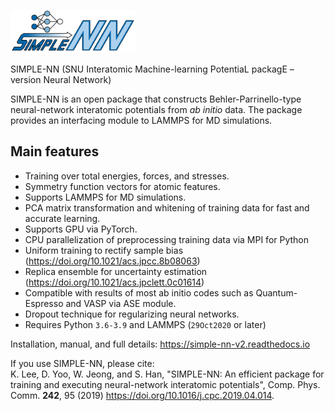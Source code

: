 
<p align="left">
<img src="./docs/logo.png", width="200"/>
</p>
SIMPLE-NN (SNU Interatomic Machine-learning PotentiaL packagE – version Neural Network)

SIMPLE-NN is an open package that constructs Behler-Parrinello-type neural-network interatomic potentials from *ab initio* data. The package provides an interfacing module to LAMMPS for MD simulations. 

## Main features
- Training over total energies, forces, and stresses.
- Symmetry function vectors for atomic features.
- Supports LAMMPS for MD simulations.
- PCA matrix transformation and whitening of training data for fast and accurate learning. 
- Supports GPU via PyTorch.
- CPU parallelization of preprocessing training data via MPI for Python
- Uniform training to rectify sample bias (https://doi.org/10.1021/acs.jpcc.8b08063)
- Replica ensemble for uncertainty estimation (https://doi.org/10.1021/acs.jpclett.0c01614)
- Compatible with results of most ab initio codes such as Quantum-Espresso and VASP via ASE module.
- Dropout technique for regularizing neural networks.
- Requires Python `3.6-3.9` and LAMMPS (`29Oct2020` or later)

Installation, manual, and full details: https://simple-nn-v2.readthedocs.io

If you use SIMPLE-NN, please cite:  
K. Lee, D. Yoo, W. Jeong, and S. Han, "SIMPLE-NN: An efficient package for training and executing neural-network interatomic potentials", Comp. Phys. Comm.  **242**, 95 (2019) https://doi.org/10.1016/j.cpc.2019.04.014.
